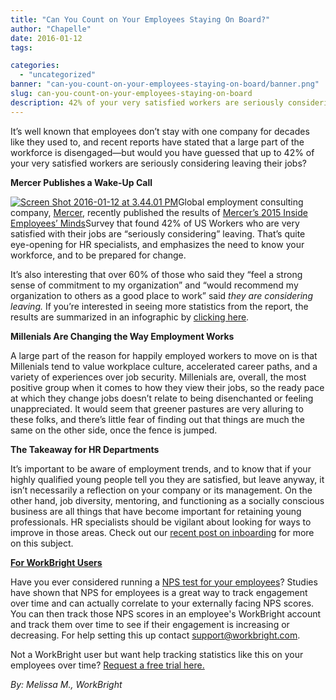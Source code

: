 ```yaml
---
title: "Can You Count on Your Employees Staying On Board?"
author: "Chapelle"
date: 2016-01-12
tags:

categories:
  - "uncategorized"
banner: "can-you-count-on-your-employees-staying-on-board/banner.png"
slug: can-you-count-on-your-employees-staying-on-board
description: 42% of your very satisfied workers are seriously considering leaving their jobs!
---
```

It’s well known that employees don’t stay with one company for decades like they used to, and recent reports have stated that a large part of the workforce is disengaged—but would you have guessed that up to 42% of your very satisfied workers are seriously considering leaving their jobs?  
  
**Mercer Publishes a Wake-Up Call**  
  
[![Screen Shot 2016-01-12 at 3.44.01 PM](/images/blog/can-you-count-on-your-employees-staying-on-board/Screen-Shot-2016-01-12-at-3.44.01-PM-211x300.png)](http://www.mercer.us/content/dam/mercer/attachments/global/inside-employees-minds/inside-employees-minds-engagement-paradox-infographic-united-states.pdf)Global employment consulting company, [Mercer](http://www.mercer.us/), recently published the results of [Mercer’s 2015 Inside Employees’ Minds](http://www.mercer.us/insights/focus/inside-employees-minds-the-transforming-employment-experience/infographic.html)Survey that found 42% of US Workers who are very satisfied with their jobs are “seriously considering” leaving. That’s quite eye-opening for HR specialists, and emphasizes the need to know your workforce, and to be prepared for change.  
  
It’s also interesting that over 60% of those who said they “feel a strong sense of commitment to my organization” and “would recommend my organization to others as a good place to work” said _they are considering leaving._ If you’re interested in seeing more statistics from the report, the results are summarized in an infographic by [clicking here](http://www.mercer.us/insights/focus/inside-employees-minds-the-transforming-employment-experience/infographic.html).  
  
**Millenials Are Changing the Way Employment Works**  
  
A large part of the reason for happily employed workers to move on is that Millenials tend to value workplace culture, accelerated career paths, and a variety of experiences over job security. Millenials are, overall, the most positive group when it comes to how they view their jobs, so the ready pace at which they change jobs doesn’t relate to being disenchanted or feeling unappreciated. It would seem that greener pastures are very alluring to these folks, and there’s little fear of finding out that things are much the same on the other side, once the fence is jumped.  
  
**The Takeaway for HR Departments**  
  
It’s important to be aware of employment trends, and to know that if your highly qualified young people tell you they are satisfied, but leave anyway, it isn’t necessarily a reflection on your company or its management. On the other hand, job diversity, mentoring, and functioning as a socially conscious business are all things that have become important for retaining young professionals. HR specialists should be vigilant about looking for ways to improve in those areas. Check out our [recent post on inboarding](https://workbright.com/hr-vocabulary-inboarding/) for more on this subject.  
  
[**For WorkBright Users**](http://www.workbright.com)  
  
Have you ever considered running a [NPS test for your employees](http://www.netpromotersystem.com/about/employee-engagement.aspx)? Studies have shown that NPS for employees is a great way to track engagement over time and can actually correlate to your externally facing NPS scores. You can then track those NPS scores in an employee's WorkBright account and track them over time to see if their engagement is increasing or decreasing. For help setting this up contact [support@workbright.com](mailto:support@workbright.com).  
  
Not a WorkBright user but want help tracking statistics like this on your employees over time? [Request a free trial here.](https://workbright.com/benefits-features/)  
  
_By: Melissa M., WorkBright_
